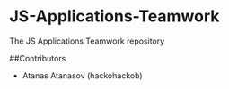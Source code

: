 # JS-Applications-Teamwork
The JS Applications Teamwork repository

##Contributors
- Atanas Atanasov (hackohackob)
